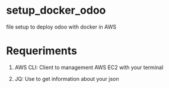 # setup_docker_odoo
file setup to deploy odoo with docker in AWS

# Requeriments

1. AWS CLI: Client to management AWS EC2 with your terminal

2. JQ: Use to get information about your json
